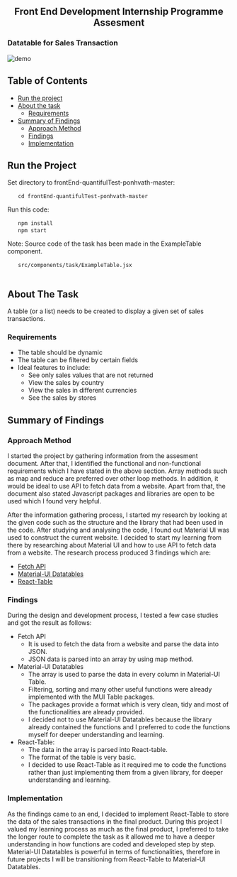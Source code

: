 <h2 align="center">Front End Development Internship Programme Assesment</h2>
<h3>Datatable for Sales Transaction</h3>

![demo](https://user-images.githubusercontent.com/37789673/63232561-0b6e7680-c27d-11e9-835b-04f03a586b36.gif)

<!-- TABLE OF CONTENTS -->
## Table of Contents

* [Run the project](#run-the-project)
* [About the task](#about-the-task)
  * [Requirements](#requirements)
* [Summary of Findings](#summary-of-findings)
  * [Approach Method](#approach-method)
  * [Findings](#findings)
  * [Implementation](#implementation)

## Run the Project
Set directory to frontEnd-quantifulTest-ponhvath-master:
<pre>
  <code> cd frontEnd-quantifulTest-ponhvath-master </code>
</pre>
Run this code:
<pre>
  <code> npm install </code>
  <code> npm start </code>
</pre>
Note:
 Source code of the task has been made in the ExampleTable component.
 <pre>
  <code> src/components/task/ExampleTable.jsx</code>
 </pre>


<!-- ABOUT THE TASK -->
## About The Task
A table (or a list) needs to be created to display a given set of sales transactions.

### Requirements
* The table should be dynamic
* The table can be filtered by certain fields
* Ideal features to include:
  * See only sales values that are not returned
  * View the sales by country
  * View the sales in different currencies
  * See the sales by stores



<!-- SUMMARY OF FINDINDS -->
## Summary of Findings
### Approach Method
I started the project by gathering information from the assesment document. After that, I identified the functional and non-functional
requirements which I have stated in the above section. Array methods such as map and reduce are preferred over other loop methods. In
addition, it would be ideal to use API to fetch data from a website. Apart from that, the document also stated Javascript packages and 
libraries are open to be used which I found very helpful. 

After the information gathering process, I started my research by looking at the given code such as the structure and the library that 
had been used in the code. After studying and analysing the code, I found out Material UI was used to construct the current website. I 
decided to start my learning from there by researching about Material UI and how to use API to fetch data from a website. The research
process produced 3 findings which are:
* [Fetch API](https://developer.mozilla.org/en-US/docs/Web/API/Fetch_API)
  <!-- * Used to fetch data from a website and parse it into JSON -->
* [Material-UI Datatables](https://www.npmjs.com/package/mui-datatables)
  <!-- * Data table components with features such as sorting, filtering, searching... -->
* [React-Table](https://www.npmjs.com/package/react-table)
  <!--  * Lightweight, fast and extendable datagrid -->
 
### Findings
During the design and development process, I tested a few case studies and got the result as follows:
* Fetch API
  * It is used to fetch the data from a website and parse the data into JSON.
  * JSON data is parsed into an array by using map method.
* Material-UI Datatables
  * The array is used to parse the data in every column in Material-UI Table.
  * Filtering, sorting and many other useful functions were already implemented with the MUI Table packages.
  * The packages provide a format which is very clean, tidy and most of the functionalities are already provided.
  * I decided not to use Material-UI Datatables because the library already contained the functions and I preferred to code the functions myself for deeper understanding and learning.
* React-Table:
  * The data in the array is parsed into React-table.
  * The format of the table is very basic.
  * I decided to use React-Table as it required me to code the functions rather than just implementing them from a given library, for deeper understanding and learning.


### Implementation
As the findings came to an end, I decided to implement React-Table to store the data of the sales transactions in the final product. During this project I valued my learning process as much as the final product, I preferred to take the longer route to complete the task as it allowed me to have a deeper understanding in how functions are coded and developed step by step. Material-UI Datatables is powerful in terms of functionalities, therefore in future projects I will be transitioning from React-Table to Material-UI Datatables.
